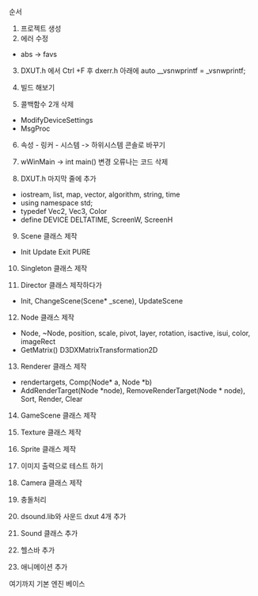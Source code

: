  순서 

1. 프로젝트 생성
2. 에러 수정
 - abs -> favs
3. DXUT.h 에서 Ctrl +F 후 dxerr.h 아래에
 auto __vsnwprintf = _vsnwprintf;

4. 빌드 해보기

5. 콜백함수 2개 삭제
 - ModifyDeviceSettings
 - MsgProc

6. 속성 - 링커 - 시스템  -> 하위시스템 
 콘솔로 바꾸기 

7. wWinMain -> int main() 변경 
 오류나는 코드 삭제

8. DXUT.h 마지막 줄에 추가 
 - iostream, list, map, vector, algorithm, string, time 
 - using namespace std;
 - typedef Vec2, Vec3, Color
 - define DEVICE DELTATIME, ScreenW, ScreenH

9. Scene 클래스 제작
 - Init Update Exit PURE

10. Singleton 클래스 제작

11. Director 클래스 제작하다가
 - Init, ChangeScene(Scene* _scene), UpdateScene

12. Node 클래스 제작
- Node, ~Node, position, scale, pivot, layer, rotation, isactive, isui, color, imageRect
- GetMatrix() D3DXMatrixTransformation2D

13. Renderer 클래스 제작
- rendertargets, Comp(Node* a, Node *b)
- AddRenderTarget(Node *node), RemoveRenderTarget(Node * node),
Sort, Render, Clear

14. GameScene 클래스 제작

15.  Texture 클래스 제작

16. Sprite 클래스 제작

17. 이미지 출력으로 테스트 하기 

18. Camera 클래스 제작 

19. 충돌처리 

20. dsound.lib와 사운드 dxut 4개 추가

21. Sound 클래스 추가

22. 헬스바  추가

23. 애니메이션 추가

여기까지 기본 엔진 베이스
